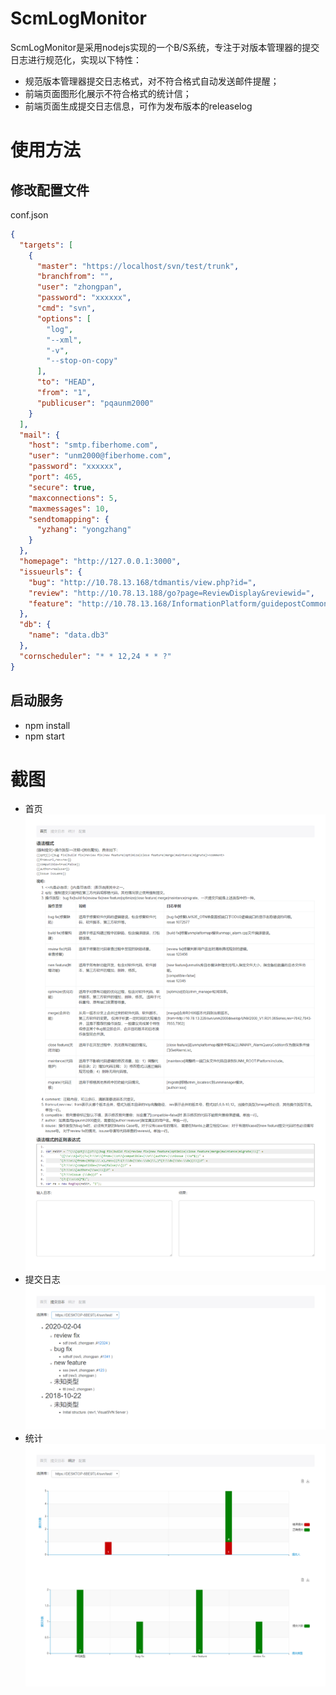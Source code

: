 # ScmLogMonitor
ScmLogMonitor是采用nodejs实现的一个B/S系统，专注于对版本管理器的提交日志进行规范化，实现以下特性：
* 规范版本管理器提交日志格式，对不符合格式自动发送邮件提醒；
* 前端页面图形化展示不符合格式的统计信；
* 前端页面生成提交日志信息，可作为发布版本的releaselog

# 使用方法
## 修改配置文件
conf.json
```json
{
  "targets": [
    {
      "master": "https://localhost/svn/test/trunk",
      "branchfrom": "",
      "user": "zhongpan",
      "password": "xxxxxx",
      "cmd": "svn",
      "options": [
        "log",
        "--xml",
        "-v",
        "--stop-on-copy"
      ],
      "to": "HEAD",
      "from": "1",
      "publicuser": "pqaunm2000"
    }
  ],
  "mail": {
    "host": "smtp.fiberhome.com",
    "user": "unm2000@fiberhome.com",
    "password": "xxxxxx",
    "port": 465,
    "secure": true,
    "maxconnections": 5,
    "maxmessages": 10,
    "sendtomapping": {
      "yzhang": "yongzhang"
    }
  },
  "homepage": "http://127.0.0.1:3000",
  "issueurls": {
    "bug": "http://10.78.13.168/tdmantis/view.php?id=",
    "review": "http://10.78.13.188/go?page=ReviewDisplay&reviewid=",
    "feature": "http://10.78.13.168/InformationPlatform/guidepostCommon/viewGuidepostObject?viewObjectType=FUNCTION&viewObjectId="
  },
  "db": {
    "name": "data.db3"
  },
  "cornscheduler": "* * 12,24 * * ?"
}
```

## 启动服务
* npm install
* npm start

# 截图
* 首页
![index](https://github.com/zhongpan/ScmLogMonitor/blob/master/screenshots/index.png)
* 提交日志
![changelog](https://github.com/zhongpan/ScmLogMonitor/blob/master/screenshots/changelog.png)
* 统计
![stat](https://github.com/zhongpan/ScmLogMonitor/blob/master/screenshots/stat.png)
